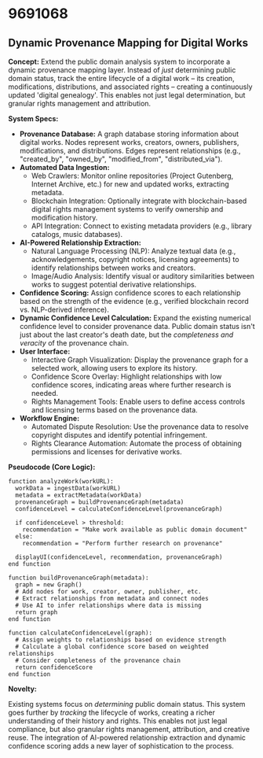 # 9691068

## Dynamic Provenance Mapping for Digital Works

**Concept:** Extend the public domain analysis system to incorporate a dynamic provenance mapping layer. Instead of *just* determining public domain status, track the entire lifecycle of a digital work – its creation, modifications, distributions, and associated rights – creating a continuously updated 'digital genealogy'. This enables not just legal determination, but granular rights management and attribution.

**System Specs:**

*   **Provenance Database:** A graph database storing information about digital works. Nodes represent works, creators, owners, publishers, modifications, and distributions. Edges represent relationships (e.g., "created_by", "owned_by", "modified_from", "distributed_via").
*   **Automated Data Ingestion:**
    *   Web Crawlers: Monitor online repositories (Project Gutenberg, Internet Archive, etc.) for new and updated works, extracting metadata.
    *   Blockchain Integration:  Optionally integrate with blockchain-based digital rights management systems to verify ownership and modification history.
    *   API Integration:  Connect to existing metadata providers (e.g., library catalogs, music databases).
*   **AI-Powered Relationship Extraction:**
    *   Natural Language Processing (NLP):  Analyze textual data (e.g., acknowledgements, copyright notices, licensing agreements) to identify relationships between works and creators.
    *   Image/Audio Analysis:  Identify visual or auditory similarities between works to suggest potential derivative relationships.
*   **Confidence Scoring:** Assign confidence scores to each relationship based on the strength of the evidence (e.g., verified blockchain record vs. NLP-derived inference).
*   **Dynamic Confidence Level Calculation:** Expand the existing numerical confidence level to consider provenance data. Public domain status isn't just about the last creator's death date, but the *completeness and veracity* of the provenance chain.
*   **User Interface:**
    *   Interactive Graph Visualization: Display the provenance graph for a selected work, allowing users to explore its history.
    *   Confidence Score Overlay:  Highlight relationships with low confidence scores, indicating areas where further research is needed.
    *   Rights Management Tools:  Enable users to define access controls and licensing terms based on the provenance data.
*   **Workflow Engine:**
    *   Automated Dispute Resolution:  Use the provenance data to resolve copyright disputes and identify potential infringement.
    *   Rights Clearance Automation:  Automate the process of obtaining permissions and licenses for derivative works.

**Pseudocode (Core Logic):**

```pseudocode
function analyzeWork(workURL):
  workData = ingestData(workURL)
  metadata = extractMetadata(workData)
  provenanceGraph = buildProvenanceGraph(metadata)
  confidenceLevel = calculateConfidenceLevel(provenanceGraph)

  if confidenceLevel > threshold:
    recommendation = "Make work available as public domain document"
  else:
    recommendation = "Perform further research on provenance"

  displayUI(confidenceLevel, recommendation, provenanceGraph)
end function

function buildProvenanceGraph(metadata):
  graph = new Graph()
  # Add nodes for work, creator, owner, publisher, etc.
  # Extract relationships from metadata and connect nodes
  # Use AI to infer relationships where data is missing
  return graph
end function

function calculateConfidenceLevel(graph):
  # Assign weights to relationships based on evidence strength
  # Calculate a global confidence score based on weighted relationships
  # Consider completeness of the provenance chain
  return confidenceScore
end function
```

**Novelty:**

Existing systems focus on *determining* public domain status. This system goes further by *tracking* the lifecycle of works, creating a richer understanding of their history and rights. This enables not just legal compliance, but also granular rights management, attribution, and creative reuse. The integration of AI-powered relationship extraction and dynamic confidence scoring adds a new layer of sophistication to the process.